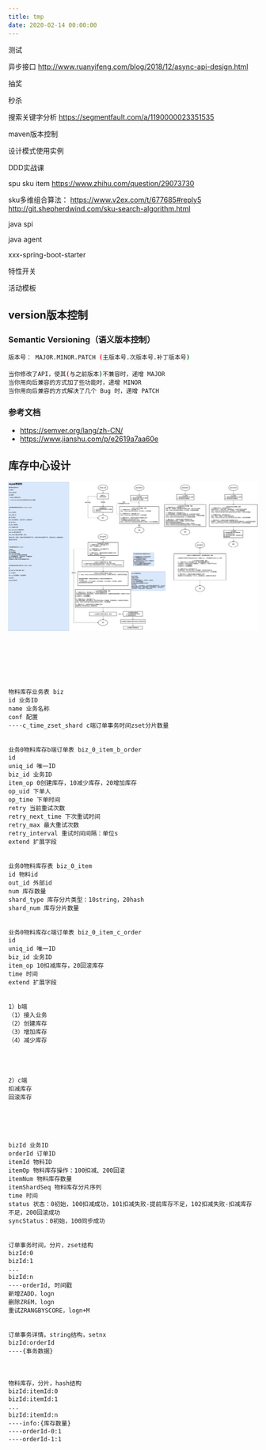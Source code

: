 ```yaml
---
title: tmp
date: 2020-02-14 00:00:00
---
```



测试


异步接口
http://www.ruanyifeng.com/blog/2018/12/async-api-design.html

抽奖

秒杀

搜索关键字分析
https://segmentfault.com/a/1190000023351535

maven版本控制

设计模式使用实例

DDD实战课

spu sku item
https://www.zhihu.com/question/29073730

sku多维组合算法：
https://www.v2ex.com/t/677685#reply5
http://git.shepherdwind.com/sku-search-algorithm.html

java spi

java agent

xxx-spring-boot-starter

特性开关

活动模板



## version版本控制

### Semantic Versioning（语义版本控制）
``` bash
版本号： MAJOR.MINOR.PATCH (主版本号.次版本号.补丁版本号)

当你修改了API，使其(与之前版本)不兼容时，递增 MAJOR
当你用向后兼容的方式加了些功能时，递增 MINOR
当你用向后兼容的方式解决了几个 Bug 时，递增 PATCH
```

### 参考文档
* https://semver.org/lang/zh-CN/
* https://www.jianshu.com/p/e2619a7aa60e


## 库存中心设计



![系统设计_业务设计_库存中心.png](../../../resource/系统设计_业务设计_库存中心.png)
```






物料库存业务表 biz
id 业务ID
name 业务名称
conf 配置
----c_time_zset_shard c端订单事务时间zset分片数量 


业务0物料库存b端订单表 biz_0_item_b_order
id
uniq_id 唯一ID
biz_id 业务ID
item_op 0创建库存，10减少库存，20增加库存
op_uid 下单人
op_time 下单时间
retry 当前重试次数
retry_next_time 下次重试时间
retry_max 最大重试次数
retry_interval 重试时间间隔：单位s
extend 扩展字段


业务0物料库存表 biz_0_item
id 物料id
out_id 外部id
num 库存数量
shard_type 库存分片类型：10string，20hash
shard_num 库存分片数量


业务0物料库存c端订单表 biz_0_item_c_order
id
uniq_id 唯一ID
biz_id 业务ID
item_op 10扣减库存，20回滚库存
time 时间
extend 扩展字段


1）b端
（1）接入业务
（2）创建库存
（3）增加库存
（4）减少库存




2）c端
扣减库存
回滚库存





bizId 业务ID
orderId 订单ID
itemId 物料ID
itemOp 物料库存操作：100扣减、200回滚
itemNum 物料库存数量
itemShardSeq 物料库存分片序列
time 时间
status 状态：0初始，100扣减成功，101扣减失败-提前库存不足，102扣减失败-扣减库存不足，200回滚成功
syncStatus：0初始，100同步成功


订单事务时间，分片，zset结构
bizId:0
bizId:1
...
bizId:n
----orderId, 时间戳
新增ZADD，logn
删除ZREM，logn
重试ZRANGBYSCORE，logn+M


订单事务详情，string结构，setnx
bizId:orderId
----{事务数据}



物料库存，分片，hash结构
bizId:itemId:0
bizId:itemId:1
...
bizId:itemId:n
----info:{库存数量}
----orderId-0:1
----orderId-1:1





```




